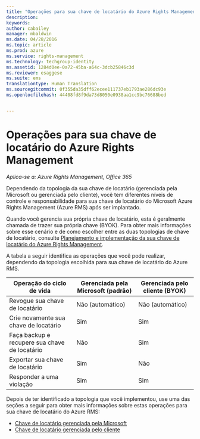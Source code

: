 ```yaml
---
title: "Operações para sua chave de locatário do Azure Rights Management | Azure RMS"
description: 
keywords: 
author: cabailey
manager: mbaldwin
ms.date: 04/28/2016
ms.topic: article
ms.prod: azure
ms.service: rights-management
ms.technology: techgroup-identity
ms.assetid: 1284d0ee-0a72-45ba-a64c-3dcb25846c3d
ms.reviewer: esaggese
ms.suite: ems
translationtype: Human Translation
ms.sourcegitcommit: 0f355da35dff62ecee111737eb1793ae286dc93e
ms.openlocfilehash: 44408fd8f9da73d8050e0938aa1cc9bc76688bed


---
```


# Operações para sua chave de locatário do Azure Rights Management

*Aplica-se a: Azure Rights Management, Office 365*

Dependendo da topologia da sua chave de locatário (gerenciada pela Microsoft ou gerenciada pelo cliente), você tem diferentes níveis de controle e responsabilidade para sua chave de locatário do Microsoft Azure Rights Management (Azure RMS) após ser implantado.

Quando você gerencia sua própria chave de locatário, esta é geralmente chamada de trazer sua própria chave (BYOK). Para obter mais informações sobre esse cenário e de como escolher entre as duas topologias de chave de locatário, consulte [Planejamento e implementação da sua chave de locatário do Azure Rights Management](../plan-design/plan-implement-tenant-key.md).

A tabela a seguir identifica as operações que você pode realizar, dependendo da topologia escolhida para sua chave de locatário do Azure RMS.

|Operação do ciclo de vida|Gerenciada pela Microsoft (padrão)|Gerenciada pelo cliente (BYOK)|
|-----------------------|-------------------------------|---------------------------|
|Revogue sua chave de locatário|Não (automático)|Não (automático)|
|Crie novamente sua chave de locatário|Sim|Sim|
|Faça backup e recupere sua chave de locatário|Não|Sim|
|Exportar sua chave de locatário|Sim|Não|
|Responder a uma violação|Sim|Sim|

Depois de ter identificado a topologia que você implementou, use uma das seções a seguir para obter mais informações sobre estas operações para sua chave de locatário do Azure RMS:


- [Chave de locatário gerenciada pela Microsoft](operations-microsoft-managed-tenant-key.md)
- [Chave de locatário gerenciada pelo cliente](operations-customer-managed-tenant-key.md)







<!--HONumber=Jun16_HO4-->


